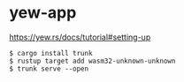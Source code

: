 # yew-app
https://yew.rs/docs/tutorial#setting-up
```
$ cargo install trunk
$ rustup target add wasm32-unknown-unknown
$ trunk serve --open
```
